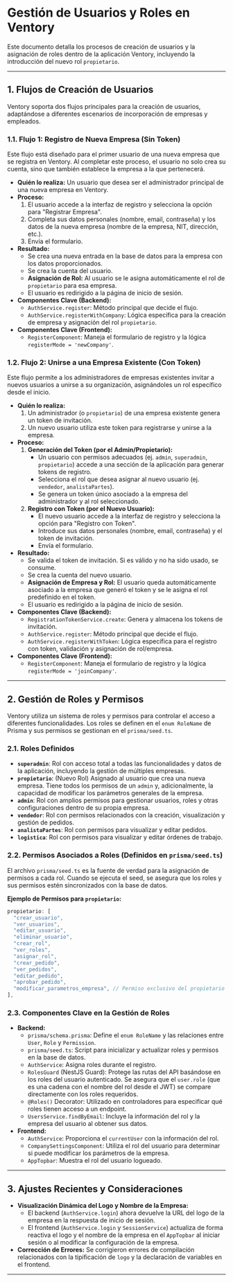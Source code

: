 # Gestión de Usuarios y Roles en Ventory

Este documento detalla los procesos de creación de usuarios y la asignación de roles dentro de la aplicación Ventory, incluyendo la introducción del nuevo rol `propietario`.

---

## 1. Flujos de Creación de Usuarios

Ventory soporta dos flujos principales para la creación de usuarios, adaptándose a diferentes escenarios de incorporación de empresas y empleados.

### 1.1. Flujo 1: Registro de Nueva Empresa (Sin Token)

Este flujo está diseñado para el primer usuario de una nueva empresa que se registra en Ventory. Al completar este proceso, el usuario no solo crea su cuenta, sino que también establece la empresa a la que pertenecerá.

*   **Quién lo realiza:** Un usuario que desea ser el administrador principal de una nueva empresa en Ventory.
*   **Proceso:**
    1.  El usuario accede a la interfaz de registro y selecciona la opción para "Registrar Empresa".
    2.  Completa sus datos personales (nombre, email, contraseña) y los datos de la nueva empresa (nombre de la empresa, NIT, dirección, etc.).
    3.  Envía el formulario.
*   **Resultado:**
    *   Se crea una nueva entrada en la base de datos para la empresa con los datos proporcionados.
    *   Se crea la cuenta del usuario.
    *   **Asignación de Rol:** Al usuario se le asigna automáticamente el rol de `propietario` para esa empresa.
    *   El usuario es redirigido a la página de inicio de sesión.
*   **Componentes Clave (Backend):**
    *   `AuthService.register`: Método principal que decide el flujo.
    *   `AuthService.registerWithCompany`: Lógica específica para la creación de empresa y asignación del rol `propietario`.
*   **Componentes Clave (Frontend):**
    *   `RegisterComponent`: Maneja el formulario de registro y la lógica `registerMode = 'newCompany'`.

### 1.2. Flujo 2: Unirse a una Empresa Existente (Con Token)

Este flujo permite a los administradores de empresas existentes invitar a nuevos usuarios a unirse a su organización, asignándoles un rol específico desde el inicio.

*   **Quién lo realiza:**
    1.  Un administrador (o `propietario`) de una empresa existente genera un token de invitación.
    2.  Un nuevo usuario utiliza este token para registrarse y unirse a la empresa.
*   **Proceso:**
    1.  **Generación del Token (por el Admin/Propietario):**
        *   Un usuario con permisos adecuados (ej. `admin`, `superadmin`, `propietario`) accede a una sección de la aplicación para generar tokens de registro.
        *   Selecciona el rol que desea asignar al nuevo usuario (ej. `vendedor`, `analistaPartes`).
        *   Se genera un token único asociado a la empresa del administrador y al rol seleccionado.
    2.  **Registro con Token (por el Nuevo Usuario):**
        *   El nuevo usuario accede a la interfaz de registro y selecciona la opción para "Registro con Token".
        *   Introduce sus datos personales (nombre, email, contraseña) y el token de invitación.
        *   Envía el formulario.
*   **Resultado:**
    *   Se valida el token de invitación. Si es válido y no ha sido usado, se consume.
    *   Se crea la cuenta del nuevo usuario.
    *   **Asignación de Empresa y Rol:** El usuario queda automáticamente asociado a la empresa que generó el token y se le asigna el rol predefinido en el token.
    *   El usuario es redirigido a la página de inicio de sesión.
*   **Componentes Clave (Backend):**
    *   `RegistrationTokenService.create`: Genera y almacena los tokens de invitación.
    *   `AuthService.register`: Método principal que decide el flujo.
    *   `AuthService.registerWithToken`: Lógica específica para el registro con token, validación y asignación de rol/empresa.
*   **Componentes Clave (Frontend):**
    *   `RegisterComponent`: Maneja el formulario de registro y la lógica `registerMode = 'joinCompany'`.

---

## 2. Gestión de Roles y Permisos

Ventory utiliza un sistema de roles y permisos para controlar el acceso a diferentes funcionalidades. Los roles se definen en el `enum RoleName` de Prisma y sus permisos se gestionan en el `prisma/seed.ts`.

### 2.1. Roles Definidos

*   **`superadmin`**: Rol con acceso total a todas las funcionalidades y datos de la aplicación, incluyendo la gestión de múltiples empresas.
*   **`propietario`**: (Nuevo Rol) Asignado al usuario que crea una nueva empresa. Tiene todos los permisos de un `admin` y, adicionalmente, la capacidad de modificar los parámetros generales de la empresa.
*   **`admin`**: Rol con amplios permisos para gestionar usuarios, roles y otras configuraciones dentro de su propia empresa.
*   **`vendedor`**: Rol con permisos relacionados con la creación, visualización y gestión de pedidos.
*   **`analistaPartes`**: Rol con permisos para visualizar y editar pedidos.
*   **`logistica`**: Rol con permisos para visualizar y editar órdenes de trabajo.

### 2.2. Permisos Asociados a Roles (Definidos en `prisma/seed.ts`)

El archivo `prisma/seed.ts` es la fuente de verdad para la asignación de permisos a cada rol. Cuando se ejecuta el seed, se asegura que los roles y sus permisos estén sincronizados con la base de datos.

**Ejemplo de Permisos para `propietario`:**

```typescript
propietario: [
  "crear_usuario",
  "ver_usuarios",
  "editar_usuario",
  "eliminar_usuario",
  "crear_rol",
  "ver_roles",
  "asignar_rol",
  "crear_pedido",
  "ver_pedidos",
  "editar_pedido",
  "aprobar_pedido",
  "modificar_parametros_empresa", // Permiso exclusivo del propietario
],
```

### 2.3. Componentes Clave en la Gestión de Roles

*   **Backend:**
    *   `prisma/schema.prisma`: Define el `enum RoleName` y las relaciones entre `User`, `Role` y `Permission`.
    *   `prisma/seed.ts`: Script para inicializar y actualizar roles y permisos en la base de datos.
    *   `AuthService`: Asigna roles durante el registro.
    *   `RolesGuard` (NestJS Guard): Protege las rutas del API basándose en los roles del usuario autenticado. Se asegura que el `user.role` (que es una cadena con el nombre del rol desde el JWT) se compare directamente con los roles requeridos.
    *   `@Roles()` Decorator: Utilizado en controladores para especificar qué roles tienen acceso a un endpoint.
    *   `UsersService.findByEmail`: Incluye la información del rol y la empresa del usuario al obtener sus datos.
*   **Frontend:**
    *   `AuthService`: Proporciona el `currentUser` con la información del rol.
    *   `CompanySettingsComponent`: Utiliza el rol del usuario para determinar si puede modificar los parámetros de la empresa.
    *   `AppTopbar`: Muestra el rol del usuario logueado.

---

## 3. Ajustes Recientes y Consideraciones

*   **Visualización Dinámica del Logo y Nombre de la Empresa:**
    *   El backend (`AuthService.login`) ahora devuelve la URL del logo de la empresa en la respuesta de inicio de sesión.
    *   El frontend (`AuthService.login` y `SessionService`) actualiza de forma reactiva el logo y el nombre de la empresa en el `AppTopbar` al iniciar sesión o al modificar la configuración de la empresa.
*   **Corrección de Errores:** Se corrigieron errores de compilación relacionados con la tipificación de `logo` y la declaración de variables en el frontend.

---
